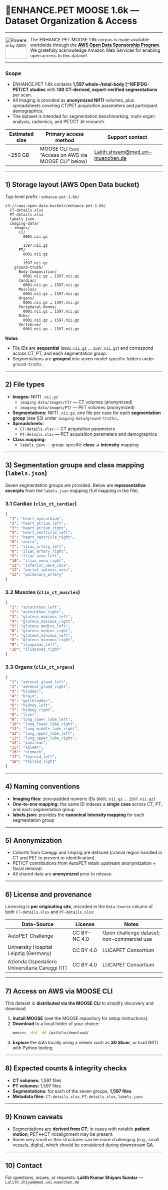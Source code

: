 # 🦌ENHANCE.PET MOOSE 1.6k — Dataset Organization & Access 

----
<a href="https://aws.amazon.com/opendata/open-data-sponsorship-program/">
  <picture>
    <source media="(prefers-color-scheme: dark)" srcset="https://d0.awsstatic.com/logos/powered-by-aws-white.png">
    <source media="(prefers-color-scheme: light)" srcset="https://d0.awsstatic.com/logos/powered-by-aws.png">
    <img alt="Powered by AWS" src="https://d0.awsstatic.com/logos/powered-by-aws.png" height="70" align="left" style="margin-right: 10px;">
  </picture>
</a>

The ENHANCE.PET MOOSE 1.6k corpus is made available worldwide through the
**[AWS Open Data Sponsorship Program](https://aws.amazon.com/opendata/open-data-sponsorship-program/)**. We gratefully acknowledge Amazon Web Services for enabling open access to this dataset.

----
### **Scope**  

- ENHANCE.PET 1.6k contains **1,597 whole-/total-body [^18F]FDG-PET/CT studies** with **130 CT-derived, expert-verified segmentations** per scan.  
- All imaging is provided as **anonymized NIfTI** volumes, plus spreadsheets covering CT/PET acquisition parameters and participant demographics.  
- The dataset is intended for segmentation benchmarking, multi-organ analysis, radiomics, and PET/CT AI research.

| Estimated size   | Primary access method | Support contact                      |
|------------------|-----------------------|---------------------------------------|
| ~250 GB          | MOOSE CLI (see “Access on AWS via MOOSE CLI” below) | Lalith.shiyam@med.uni-muenchen.de |

---

## 1) Storage layout (AWS Open Data bucket)

Top-level prefix : `enhance-pet-1-6k/`

```
s3://<aws-open-data-bucket>/enhance-pet-1-6k/
  CT-details.xlsx
  PT-details.xlsx
  labels.json
  imaging-data/
    images/
      CT/
        0001.nii.gz
        ...
        1597.nii.gz
      PT/
        0001.nii.gz
        ...
        1597.nii.gz
    ground-truth/
      Body-Composition/
        0001.nii.gz … 1597.nii.gz
      Cardiac/
        0001.nii.gz … 1597.nii.gz
      Muscles/
        0001.nii.gz … 1597.nii.gz
      Organs/
        0001.nii.gz … 1597.nii.gz
      Peripheral-Bones/
        0001.nii.gz … 1597.nii.gz
      Ribs/
        0001.nii.gz … 1597.nii.gz
      Vertebrae/
        0001.nii.gz … 1597.nii.gz
```

**Notes**
- File IDs are **sequential** (`0001.nii.gz` … `1597.nii.gz`) and correspond across CT, PT, and each segmentation group.
- Segmentations are **grouped** into seven model-specific folders under `ground-truth/`.

---

## 2) File types

- **Images:** NIfTI `.nii.gz`  
  - `imaging-data/images/CT/` — CT volumes (anonymized)  
  - `imaging-data/images/PT/` — PET volumes (anonymized)
- **Segmentations:** NIfTI `.nii.gz`, one file per case for each **segmentation group** (see §3) under `imaging-data/ground-truth/…`
- **Spreadsheets:**  
  - `CT-details.xlsx` — CT acquisition parameters  
  - `PT-details.xlsx` — PET acquisition parameters and demographics  
- **Class mapping:**  
  - `labels.json` — group-specific **class → intensity** mapping

---

## 3) Segmentation groups and class mapping (`labels.json`)

Seven segmentation groups are provided. Below are **representative excerpts** from the `labels.json` mapping (full mapping in the file).

### 3.1 Cardiac (`clin_ct_cardiac`)
```json
{
  "1": "heart_myocardium",
  "2": "heart_atrium_left",
  "3": "heart_atrium_right",
  "4": "heart_ventricle_left",
  "5": "heart_ventricle_right",
  "6": "aorta",
  "7": "iliac_artery_left",
  "8": "iliac_artery_right",
  "9": "iliac_vena_left",
  "10": "iliac_vena_right",
  "11": "inferior_vena_cava",
  "12": "portal_splenic_vein",
  "13": "pulmonary_artery"
}
```

### 3.2 Muscles (`clin_ct_muscles`)
```json
{
  "1": "autochthon_left",
  "2": "autochthon_right",
  "3": "gluteus_maximus_left",
  "4": "gluteus_maximus_right",
  "5": "gluteus_medius_left",
  "6": "gluteus_medius_right",
  "7": "gluteus_minimus_left",
  "8": "gluteus_minimus_right",
  "9": "iliopsoas_left",
  "10": "iliopsoas_right"
}
```

### 3.3 Organs (`clin_ct_organs`)
```json
{
  "1": "adrenal_gland_left",
  "2": "adrenal_gland_right",
  "3": "bladder",
  "4": "brain",
  "5": "gallbladder",
  "6": "kidney_left",
  "7": "kidney_right",
  "8": "liver",
  "9": "lung_lower_lobe_left",
  "10": "lung_lower_lobe_right",
  "11": "lung_middle_lobe_right",
  "12": "lung_upper_lobe_left",
  "13": "lung_upper_lobe_right",
  "14": "pancreas",
  "15": "spleen",
  "16": "stomach",
  "17": "thyroid_left",
  "18": "thyroid_right"
}
```

---

## 4) Naming conventions

- **Imaging files:** zero‑padded numeric IDs (`0001.nii.gz` … `1597.nii.gz`)  
- **One‑to‑one mapping:** the same ID indexes a **single case** across CT, PT, and each segmentation group  
- **labels.json:** provides the **canonical intensity mapping** for each segmentation group

---

## 5) Anonymization

- Cohorts from Careggi and Leipzig are defaced (cranial region handled in CT and PET to prevent re‑identification).  
- PET/CT contributions from AutoPET retain upstream anonymization + facial removal.  
- All shared data are **anonymized** prior to release.

---

## 6) License and provenance

Licensing is **per originating site**, recorded in the `Data-Source` column of both `CT-details.xlsx` and `PT-details.xlsx`:

| Data-Source                                     | License     | Notes                                      |
|------------------------------------------------|-------------|--------------------------------------------|
| AutoPET Challenge                              | CC BY-NC 4.0| Open challenge dataset; non-commercial use |
| University Hospital Leipzig (Germany)          | CC BY 4.0   | LUCAPET Consortium                         |
| Azienda Ospedaliero Universitaria Careggi (IT) | CC BY 4.0   | LUCAPET Consortium                         |

---

## 7) Access on AWS via MOOSE CLI

This dataset is **distributed via the MOOSE CLI** to simplify discovery and download.

1. **Install MOOSE** (see the MOOSE repository for setup instructions).  
2. **Download** to a local folder of your choice:
   ```bash
   moosez -dtd -dd /path/to/download/
   ```
3. **Explore** the data locally using a viewer such as **3D Slicer**, or load NIfTI with Python tooling.

---

## 8) Expected counts & integrity checks

- **CT volumes:** 1,597 files  
- **PT volumes:** 1,597 files  
- **Segmentations:** for each of the seven groups, **1,597 files**  
- **Metadata files:** `CT-details.xlsx`, `PT-details.xlsx`, `labels.json`

---

## 9) Known caveats

- Segmentations are **derived from CT**; in cases with notable **patient motion**, PET↔CT misalignment may be present.  
- Some very small or thin structures can be more challenging (e.g., small vessels, digits), which should be considered during downstream QA.

---

## 10) Contact

For questions, issues, or requests: **Lalith Kumar Shiyam Sundar** — `Lalith.shiyam@med.uni-muenchen.de`
